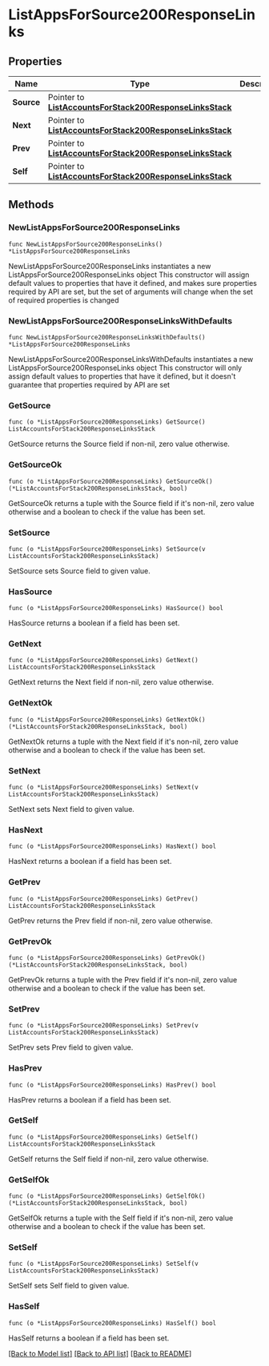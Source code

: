 # ListAppsForSource200ResponseLinks

## Properties

Name | Type | Description | Notes
------------ | ------------- | ------------- | -------------
**Source** | Pointer to [**ListAccountsForStack200ResponseLinksStack**](ListAccountsForStack200ResponseLinksStack.md) |  | [optional] 
**Next** | Pointer to [**ListAccountsForStack200ResponseLinksStack**](ListAccountsForStack200ResponseLinksStack.md) |  | [optional] 
**Prev** | Pointer to [**ListAccountsForStack200ResponseLinksStack**](ListAccountsForStack200ResponseLinksStack.md) |  | [optional] 
**Self** | Pointer to [**ListAccountsForStack200ResponseLinksStack**](ListAccountsForStack200ResponseLinksStack.md) |  | [optional] 

## Methods

### NewListAppsForSource200ResponseLinks

`func NewListAppsForSource200ResponseLinks() *ListAppsForSource200ResponseLinks`

NewListAppsForSource200ResponseLinks instantiates a new ListAppsForSource200ResponseLinks object
This constructor will assign default values to properties that have it defined,
and makes sure properties required by API are set, but the set of arguments
will change when the set of required properties is changed

### NewListAppsForSource200ResponseLinksWithDefaults

`func NewListAppsForSource200ResponseLinksWithDefaults() *ListAppsForSource200ResponseLinks`

NewListAppsForSource200ResponseLinksWithDefaults instantiates a new ListAppsForSource200ResponseLinks object
This constructor will only assign default values to properties that have it defined,
but it doesn't guarantee that properties required by API are set

### GetSource

`func (o *ListAppsForSource200ResponseLinks) GetSource() ListAccountsForStack200ResponseLinksStack`

GetSource returns the Source field if non-nil, zero value otherwise.

### GetSourceOk

`func (o *ListAppsForSource200ResponseLinks) GetSourceOk() (*ListAccountsForStack200ResponseLinksStack, bool)`

GetSourceOk returns a tuple with the Source field if it's non-nil, zero value otherwise
and a boolean to check if the value has been set.

### SetSource

`func (o *ListAppsForSource200ResponseLinks) SetSource(v ListAccountsForStack200ResponseLinksStack)`

SetSource sets Source field to given value.

### HasSource

`func (o *ListAppsForSource200ResponseLinks) HasSource() bool`

HasSource returns a boolean if a field has been set.

### GetNext

`func (o *ListAppsForSource200ResponseLinks) GetNext() ListAccountsForStack200ResponseLinksStack`

GetNext returns the Next field if non-nil, zero value otherwise.

### GetNextOk

`func (o *ListAppsForSource200ResponseLinks) GetNextOk() (*ListAccountsForStack200ResponseLinksStack, bool)`

GetNextOk returns a tuple with the Next field if it's non-nil, zero value otherwise
and a boolean to check if the value has been set.

### SetNext

`func (o *ListAppsForSource200ResponseLinks) SetNext(v ListAccountsForStack200ResponseLinksStack)`

SetNext sets Next field to given value.

### HasNext

`func (o *ListAppsForSource200ResponseLinks) HasNext() bool`

HasNext returns a boolean if a field has been set.

### GetPrev

`func (o *ListAppsForSource200ResponseLinks) GetPrev() ListAccountsForStack200ResponseLinksStack`

GetPrev returns the Prev field if non-nil, zero value otherwise.

### GetPrevOk

`func (o *ListAppsForSource200ResponseLinks) GetPrevOk() (*ListAccountsForStack200ResponseLinksStack, bool)`

GetPrevOk returns a tuple with the Prev field if it's non-nil, zero value otherwise
and a boolean to check if the value has been set.

### SetPrev

`func (o *ListAppsForSource200ResponseLinks) SetPrev(v ListAccountsForStack200ResponseLinksStack)`

SetPrev sets Prev field to given value.

### HasPrev

`func (o *ListAppsForSource200ResponseLinks) HasPrev() bool`

HasPrev returns a boolean if a field has been set.

### GetSelf

`func (o *ListAppsForSource200ResponseLinks) GetSelf() ListAccountsForStack200ResponseLinksStack`

GetSelf returns the Self field if non-nil, zero value otherwise.

### GetSelfOk

`func (o *ListAppsForSource200ResponseLinks) GetSelfOk() (*ListAccountsForStack200ResponseLinksStack, bool)`

GetSelfOk returns a tuple with the Self field if it's non-nil, zero value otherwise
and a boolean to check if the value has been set.

### SetSelf

`func (o *ListAppsForSource200ResponseLinks) SetSelf(v ListAccountsForStack200ResponseLinksStack)`

SetSelf sets Self field to given value.

### HasSelf

`func (o *ListAppsForSource200ResponseLinks) HasSelf() bool`

HasSelf returns a boolean if a field has been set.


[[Back to Model list]](../README.md#documentation-for-models) [[Back to API list]](../README.md#documentation-for-api-endpoints) [[Back to README]](../README.md)


